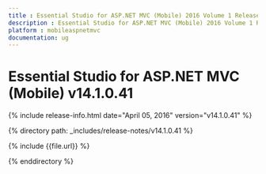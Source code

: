```yaml
---
title : Essential Studio for ASP.NET MVC (Mobile) 2016 Volume 1 Release Notes
description : Essential Studio for ASP.NET MVC (Mobile) 2016 Volume 1 Release Notes
platform : mobileaspnetmvc
documentation: ug
---
```


# Essential Studio for ASP.NET MVC (Mobile) v14.1.0.41

{% include release-info.html date="April 05, 2016" version="v14.1.0.41" %} 

{% directory path: _includes/release-notes/v14.1.0.41 %}

{% include {{file.url}} %}

{% enddirectory %}